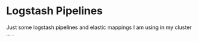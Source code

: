# Logstash Pipelines

Just some logstash pipelines and elastic mappings I am using in my cluster ... .
